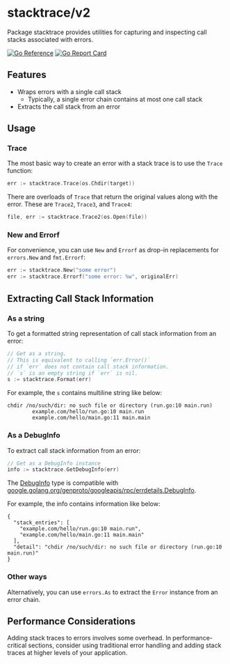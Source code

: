 # stacktrace/v2

Package stacktrace provides utilities for capturing and inspecting call stacks associated with errors.

[![Go Reference](https://pkg.go.dev/badge/github.com/goaux/stacktrace/v2.svg)](https://pkg.go.dev/github.com/goaux/stacktrace/v2)
[![Go Report Card](https://goreportcard.com/badge/github.com/goaux/stacktrace/v2)](https://goreportcard.com/report/github.com/goaux/stacktrace/v2)

## Features

- Wraps errors with a single call stack
  - Typically, a single error chain contains at most one call stack
- Extracts the call stack from an error

## Usage

### Trace

The most basic way to create an error with a stack trace is to use the `Trace` function:

```go
err := stacktrace.Trace(os.Chdir(target))
```

There are overloads of `Trace` that return the original values along with the error.
These are `Trace2`, `Trace3`, and `Trace4`:

```go
file, err := stacktrace.Trace2(os.Open(file))
```

### New and Errorf

For convenience, you can use `New` and `Errorf` as drop-in replacements for `errors.New` and `fmt.Errorf`:

```go
err := stacktrace.New("some error")
err := stacktrace.Errorf("some error: %w", originalErr)
```

## Extracting Call Stack Information

### As a string

To get a formatted string representation of call stack information from an error:

```go
// Get as a string.
// This is equivalent to calling `err.Error()`
// if `err` does not contain call stack information.
// `s` is an empty string if `err` is nil.
s := stacktrace.Format(err)
```

For example, the `s` contains multiline string like below:

```
chdir /no/such/dir: no such file or directory (run.go:10 main.run)
        example.com/hello/run.go:10 main.run
        example.com/hello/main.go:11 main.main
```

### As a DebugInfo

To extract call stack information from an error:

```go
// Get as a DebugInfo instance
info := stacktrace.GetDebugInfo(err)
```

The [DebugInfo](https://pkg.go.dev/github.com/goaux/stacktrace/v2#DebugInfo) type is compatible with [google.golang.org/genproto/googleapis/rpc/errdetails.DebugInfo](https://pkg.go.dev/google.golang.org/genproto/googleapis/rpc/errdetails#DebugInfo).

For example, the info contains information like below:

```
{
  "stack_entries": [
    "example.com/hello/run.go:10 main.run",
    "example.com/hello/main.go:11 main.main"
  ],
  "detail": "chdir /no/such/dir: no such file or directory (run.go:10 main.run)"
}
```

### Other ways

Alternatively, you can use `errors.As` to extract the `Error` instance from an error chain.

## Performance Considerations

Adding stack traces to errors involves some overhead. In performance-critical
sections, consider using traditional error handling and adding stack traces at
higher levels of your application.
